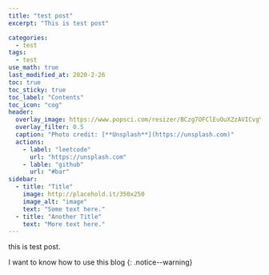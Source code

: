 ```yaml
---
title: "test post"
excerpt: "This is test post"

categories:
  - test
tags:
  - test
use_math: true
last_modified_at: 2020-2-26
toc: true
toc_sticky: true
toc_label: "Contents"
toc_icon: "cog"
header:
  overlay_image: https://www.popsci.com/resizer/BCzg7OFClEuOuXZzAVICvgYB538=/760x428/arc-anglerfish-arc2-prod-bonnier.s3.amazonaws.com/public/XQRMY2UEXZE4VACIXD7SUC2GBU.jpg
  overlay_filter: 0.5
  caption: "Photo credit: [**Unsplash**](https://unsplash.com)"
  actions:
    - label: "leetcode"
      url: "https://unsplash.com"
    - lable: "github"
      url: "#bar"
sidebar:
  - title: "Title"
    image: http://placehold.it/350x250
    image_alt: "image"
    text: "Some text here."
  - title: "Another Title"
    text: "More text here."
---
```


this is test post.  

I want to know how to use this blog
{: .notice--warning}


